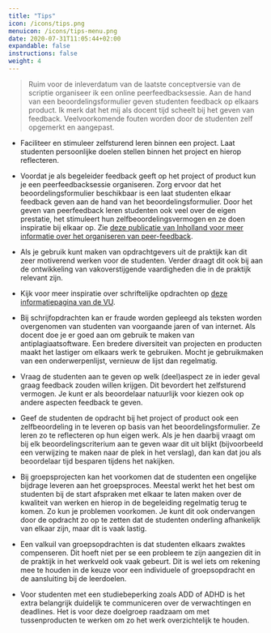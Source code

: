 ```yaml
---
title: "Tips"
icon: /icons/tips.png
menuicon: /icons/tips-menu.png
date: 2020-07-31T11:05:44+02:00
expandable: false
instructions: false
weight: 4
---
```


> Ruim voor de inleverdatum van de laatste conceptversie van de scriptie organiseer ik een online peerfeedbacksessie. Aan de hand van een beoordelingsformulier geven studenten feedback op elkaars product. Ik merk dat het mij als docent tijd scheelt bij het geven van feedback. Veelvoorkomende fouten worden door de studenten zelf opgemerkt en aangepast. 

 

* Faciliteer en stimuleer zelfsturend leren binnen een project. Laat studenten persoonlijke doelen stellen binnen het project en hierop reflecteren. 

*	Voordat je als begeleider feedback geeft op het project of product kun je een peerfeedbacksessie organiseren. Zorg ervoor dat het beoordelingsformulier beschikbaar is een laat studenten elkaar feedback geven aan de hand van het beoordelingsformulier. Door het geven van peerfeedback leren studenten ook veel over de eigen prestatie, het stimuleert hun zelfbeoordelingsvermogen en ze doen inspiratie bij elkaar op. Zie [deze publicatie van Inholland voor meer informatie over het organiseren van peer-feedback](https://www.inholland.nl/media/18717/inh_factsheet-peerreview_a4-nl-digitaal.pdf). 

*	Als je gebruik kunt maken van opdrachtgevers uit de praktijk kan dit zeer motiverend werken voor de studenten. Verder draagt dit ook bij aan de ontwikkeling van vakoverstijgende vaardigheden die in de praktijk relevant zijn. 

*	Kijk voor meer inspiratie over schriftelijke opdrachten op [deze informatiepagina van de VU](https://sites.google.com/vu.nl/vu-teaching-learning-tips/assessment-for-learning/variations-on-written-assignments).  

*	Bij schrijfopdrachten kan er fraude worden gepleegd als teksten worden overgenomen van studenten van voorgaande jaren of van internet. Als docent doe je er goed aan om gebruik te maken van antiplagiaatsoftware. Een bredere diversiteit van projecten en producten maakt het lastiger om elkaars werk te gebruiken. Mocht je gebruikmaken van een onderwerpenlijst, vernieuw de lijst dan regelmatig.  

*	Vraag de studenten aan te geven op welk (deel)aspect ze in ieder geval graag feedback zouden willen krijgen. Dit bevordert het zelfsturend vermogen. Je kunt er als beoordelaar natuurlijk voor kiezen ook op andere aspecten feedback te geven.  

*	Geef de studenten de opdracht bij het project of product ook een zelfbeoordeling in te leveren op basis van het beoordelingsformulier. Ze leren zo te reflecteren op hun eigen werk. Als je hen daarbij vraagt om bij elk beoordelingscriterium aan te geven waar dit uit blijkt (bijvoorbeeld een verwijzing te maken naar de plek in het verslag), dan kan dat jou als beoordelaar tijd besparen tijdens het nakijken. 

*	Bij groepsprojecten kan het voorkomen dat de studenten een ongelijke bijdrage leveren aan het groepsproces. Meestal werkt het het best om studenten bij de start afspraken met elkaar te laten maken over de kwaliteit van werken en hierop in de begeleiding regelmatig terug te komen. Zo kun je problemen voorkomen. Je kunt dit ook ondervangen door de opdracht zo op te zetten dat de studenten onderling afhankelijk van elkaar zijn, maar dit is vaak lastig. 

* Een valkuil van groepsopdrachten is dat studenten elkaars zwaktes compenseren. Dit hoeft niet per se een probleem te zijn aangezien dit in de praktijk in het werkveld ook vaak gebeurt. Dit is wel iets om rekening mee te houden in de keuze voor een individuele of groepsopdracht en de aansluiting bij de leerdoelen.  

* Voor studenten met een studiebeperking zoals ADD of ADHD is het extra belangrijk duidelijk te communiceren over de verwachtingen en deadlines. Het is voor deze doelgroep raadzaam om met tussenproducten te werken om zo het werk overzichtelijk te houden. 